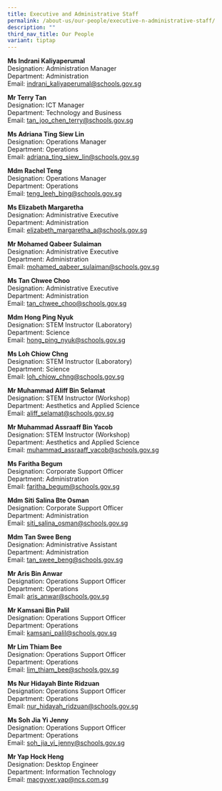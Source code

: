 ```yaml
---
title: Executive and Administrative Staff
permalink: /about-us/our-people/executive-n-administrative-staff/
description: ""
third_nav_title: Our People
variant: tiptap
---
```

<p><strong>Ms Indrani Kaliyaperumal</strong>
<br>Designation: Administration Manager
<br>Department: Administration
<br>Email: <a href="mailto:indrani_kaliyaperumal@schools.gov.sg" rel="noopener noreferrer nofollow" target="_blank">indrani_kaliyaperumal@schools.gov.sg</a>
</p>
<p><strong>Mr Terry Tan</strong>
<br>Designation: ICT Manager
<br>Department: Technology and Business
<br>Email: <a href="mailto:tan_joo_chen_terry@schools.gov.sg" rel="noopener noreferrer nofollow" target="_blank">tan_joo_chen_terry@schools.gov.sg</a>
</p>
<p><strong>Ms Adriana Ting Siew Lin</strong>
<br>Designation: Operations Manager
<br>Department: Operations
<br>Email: <a href="mailto:adriana_ting_siew_lin@schools.gov.sg" rel="noopener noreferrer nofollow" target="_blank">adriana_ting_siew_lin@schools.gov.sg</a>
</p>
<p><strong>Mdm Rachel Teng</strong>
<br>Designation: Operations Manager
<br>Department: Operations
<br>Email: <a href="mailto:teng_leeh_bing@schools.gov.sg" rel="noopener noreferrer nofollow" target="_blank">teng_leeh_bing@schools.gov.sg</a>
</p>
<p><strong>Ms Elizabeth Margaretha</strong>
<br>Designation: Administrative Executive
<br>Department: Administration
<br>Email: <a href="mailto:elizabeth_margaretha_a@schools.gov.sg" rel="noopener noreferrer nofollow" target="_blank">elizabeth_margaretha_a@schools.gov.sg</a>
</p>
<p><strong>Mr Mohamed Qabeer Sulaiman</strong>
<br>Designation: Administrative Executive
<br>Department: Administration
<br>Email: <a href="mailto:mohamed_qabeer_sulaiman@schools.gov.sg" rel="noopener noreferrer nofollow" target="_blank">mohamed_qabeer_sulaiman@schools.gov.sg</a>
</p>
<p><strong>Ms Tan Chwee Choo</strong>
<br>Designation: Administrative Executive
<br>Department: Administration
<br>Email: <a href="mailto:tan_chwee_choo@schools.gov.sg" rel="noopener noreferrer nofollow" target="_blank">tan_chwee_choo@schools.gov.sg</a>
</p>
<p><strong>Mdm Hong Ping Nyuk</strong>
<br>Designation: STEM Instructor (Laboratory)
<br>Department: Science
<br>Email: <a href="mailto:hong_ping_nyuk@schools.gov.sg" rel="noopener noreferrer nofollow" target="_blank">hong_ping_nyuk@schools.gov.sg</a>
</p>
<p><strong>Ms Loh Chiow Chng</strong>
<br>Designation: STEM Instructor (Laboratory)
<br>Department: Science
<br>Email: <a href="mailto:loh_chiow_chng@schools.gov.sg" rel="noopener noreferrer nofollow" target="_blank">loh_chiow_chng@schools.gov.sg</a>
</p>
<p><strong>Mr Muhammad Aliff Bin Selamat</strong>
<br>Designation: STEM Instructor (Workshop)
<br>Department: Aesthetics and Applied Science
<br>Email: <a href="mailto:aliff_selamat@schools.gov.sg" rel="noopener noreferrer nofollow" target="_blank">aliff_selamat@schools.gov.sg</a>
</p>
<p><strong>Mr Muhammad Assraaff Bin Yacob</strong>
<br>Designation: STEM Instructor (Workshop)
<br>Department: Aesthetics and Applied Science
<br>Email: <a href="mailto:muhammad_assraaff_yacob@schools.gov.sg" rel="noopener noreferrer nofollow" target="_blank">muhammad_assraaff_yacob@schools.gov.sg</a>
</p>
<p><strong>Ms Faritha Begum</strong>
<br>Designation: Corporate Support Officer
<br>Department: Administration
<br>Email: <a href="mailto:faritha_begum@schools.gov.sg" rel="noopener noreferrer nofollow" target="_blank">faritha_begum@schools.gov.sg</a>
</p>
<p><strong>Mdm Siti Salina Bte Osman</strong>
<br>Designation: Corporate Support Officer
<br>Department: Administration
<br>Email: <a href="mailto:siti_salina_osman@schools.gov.sg" rel="noopener noreferrer nofollow" target="_blank">siti_salina_osman@schools.gov.sg</a>
</p>
<p><strong>Mdm Tan Swee Beng</strong>
<br>Designation: Administrative Assistant
<br>Department: Administration
<br>Email: <a href="mailto:tan_swee_beng@schools.gov.sg" rel="noopener noreferrer nofollow" target="_blank">tan_swee_beng@schools.gov.sg</a>
</p>
<p><strong>Mr Aris Bin Anwar</strong>
<br>Designation: Operations Support Officer
<br>Department: Operations
<br>Email: <a href="mailto:aris_anwar@schools.gov.sg" rel="noopener noreferrer nofollow" target="_blank">aris_anwar@schools.gov.sg</a>
</p>
<p><strong>Mr Kamsani Bin Palil</strong>
<br>Designation: Operations Support Officer
<br>Department: Operations
<br>Email: <a href="mailto:kamsani_palil@schools.gov.sg" rel="noopener noreferrer nofollow" target="_blank">kamsani_palil@schools.gov.sg</a>
</p>
<p><strong>Mr Lim Thiam Bee</strong>
<br>Designation: Operations Support Officer
<br>Department: Operations
<br>Email: <a href="mailto:Lim_Thiam_bee@schools.gov.sg" rel="noopener noreferrer nofollow" target="_blank">lim_thiam_bee@schools.gov.sg</a>
</p>
<p><strong>Ms Nur Hidayah Binte Ridzuan </strong>
<br>Designation: Operations Support Officer
<br>Department: Operations
<br>Email: <a href="mailto:Nur_Hidayah_Ridzuan@schools.gov.sg" rel="noopener noreferrer nofollow" target="_blank">nur_hidayah_ridzuan@schools.gov.sg</a>
</p>
<p><strong>Ms Soh Jia Yi Jenny</strong>
<br>Designation: Operations Support Officer
<br>Department: Operations
<br>Email: <a href="mailto:SOH_JIA_YI_JENNY@schools.gov.sg" rel="noopener noreferrer nofollow" target="_blank">soh_jia_yi_jenny@schools.gov.sg</a>
</p>
<p><strong>Mr Yap Hock Heng</strong>
<br>Designation: Desktop Engineer
<br>Department: Information Technology
<br>Email: <a href="mailto:macgyver.yap@ncs.com.sg" rel="noopener noreferrer nofollow" target="_blank">macgyver.yap@ncs.com.sg</a>
</p>